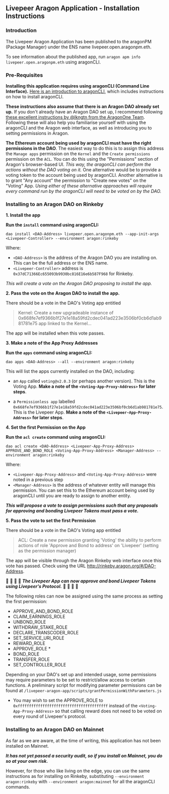 ## Livepeer Aragon Application - Installation Instructions

### Introduction

The Livepeer Aragon Application has been published to the aragonPM (Package Manager) under the ENS name livepeer.open.aragonpm.eth.

To see information about the published app, run `aragon apm info livepeer.open.aragonpm.eth` using aragonCLI.

### Pre-Requisites

**Installing this application requires using aragonCLI (Command Line Interface).** [Here is an introduction to aragonCLI](https://hack.aragon.org/docs/cli-intro.html), which includes instructions on how to install aragonCLI.

**These instructions also assume that there is an Aragon DAO already set up.** If you don't already have an Aragon DAO set up, I recommend following [these excellent instructions by @lkngtn from the AragonOne Team](https://forum.aragon.org/t/guide-custom-aragon-organization-deployment-using-the-cli/). Following these will also help you familiarise yourself with using the aragonCLI and the Aragon web interface, as well as introducing you to setting permissions in Aragon.

**The Ethereum account being used by aragonCLI must have the right permissions in the DAO**. The easiest way to do this is to assign this address the `Manage apps` permission on the `Kernel` and the `Create permissions` permission on the `ACL`. You can do this using the "Permissions" section of Aragon's browser-based UI. _This way, the aragonCLI can perform the actions without the DAO voting on it._ One alternative would be to provide a voting token to the account being used by aragonCLI. Another alternative is to grant "Any account" the permission to "Create new votes" on the "Voting" App.  _Using either of these alternative approaches will require every command run by the aragonCLI will need to be voted on by the DAO._

### Installing to an Aragon DAO on Rinkeby

**1. Install the app**

**Run the `install` command using aragonCLI:**

```
dao install <DAO-Address> livepeer.open.aragonpm.eth --app-init-args <Livepeer-Controller> --environment aragon:rinkeby
```

Where:

- `<DAO-Address>` is the address of the Aragon DAO you are installing on. This can be the full address or the ENS name.
- `<Livepeer-Controller>` address is `0x37dC71366Ec655093b9930bc816E16e6b587F968` for Rinkeby.

_This will create a vote on the Aragon DAO proposing to install the app._

**2. Pass the vote on the Aragon DAO to install the app.**

There should be a vote in the DAO's Voting app entitled

> Kernel: Create a new upgradeable instance of 0x668fe7ef9366b1f27e1e18a59fd2cdec041ad223e3506bf0cb6d1ab981781e75 app linked to the Kernel...

The app will be installed when this vote passes.

**3. Make a note of the App Proxy Addresses**

**Run the `apps` command using aragonCLI:**

```
dao apps <DAO-Address> --all --environment aragon:rinkeby
```

This will list the apps currently installed on the DAO, including:

- an `App` called `voting@v2.0.3` (or perhaps another version). This is the Voting App. **Make a note of the `<Voting-App-Proxy-Address>` for later steps**.

- a `Permissionless app` labelled `0x668fe7ef9366b1f27e1e18a59fd2cdec041ad223e3506bf0cb6d1ab981781e75`. This is the Livepeer App. **Make a note of the `<Livepeer-App-Proxy-Address>` for later steps**.

**4. Set the first Permission on the App**

**Run the `acl create` command using aragonCLI:**

```
dao acl create <DAO-Address> <Livepeer-App-Proxy-Address> APPROVE_AND_BOND_ROLE <Voting-App-Proxy-Address> <Manager-Address> --environment aragon:rinkeby
```

Where:

- `<Livepeer-App-Proxy-Address>` and `<Voting-App-Proxy-Address>` were noted in a previous step
- `<Manager-Address>` is the address of whatever entity will manage this permission. You can set this to the Ethereum account being used by aragonCLI until you are ready to assign to another entity.

***This will propose a vote to assign permissions such that any proposals for approving and bonding Livepeer Tokens must pass a vote.***

**5. Pass the vote to set the first Permission**

There should be a vote in the DAO's Voting app entitled

> ACL: Create a new permission granting 'Voting' the ability to perform actions of role 'Approve and Bond to address' on 'Livepeer' (setting <Manager-Address> as the permission manager)

The app will be visible through the Aragon Rinkeby web interface once this vote has passed. Check using the URL http://rinkeby.aragon.org/#/DAO-Address.

 🎉 🎉 🎉 🎉 ***The Livepeer App can now approve and bond Livepeer Tokens using Livepeer's Protocol.*** 🎉 🎉 🎉 🎉

The following roles can now be assigned using the same process as setting the first permission:

- APPROVE_AND_BOND_ROLE
- CLAIM_EARNINGS_ROLE
- UNBOND_ROLE
- WITHDRAW_STAKE_ROLE
- DECLARE_TRANSCODER_ROLE
- SET_SERVICE_URI_ROLE
- REWARD_ROLE
- APPROVE_ROLE *
- BOND_ROLE
- TRANSFER_ROLE  
- SET_CONTROLLER_ROLE

Depending on your DAO's set up and intended usage, some permissions may require parameters to be set to restrict/allow access to certain functions. A preliminary script for modifying parameter permissions can be found at `/livepeer-aragon-app/scripts/grantPermissionWithParameters.js`

* You may wish to set the APPROVE_ROLE to `0xffffffffffffffffffffffffffffffffffffffff` instead of the `<Voting-App-Proxy-Address>` so that calling reward does not need to be voted on every round of Livepeer's protocol.

### Installing to an Aragon DAO on Mainnet

As far as we are aware, at the time of writing, this application has not been installed on Mainnet.

***It has not yet passed a security audit, so if you install on Mainnet, you do so at your own risk.***

However, for those who like living on the edge, you can use the same instructions as for installing on Rinkeby, substituting `--environment aragon:rinkeby` with `--environment aragon:mainnet` for all the aragonCLI commands.

